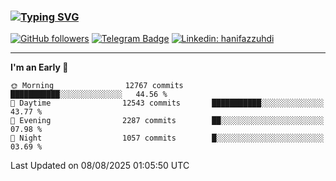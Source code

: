 ### [![Typing SVG](https://readme-typing-svg.herokuapp.com?font=lato&size=22&lines=Hi+There+👋)](https://git.io/typing-svg) 

[![GitHub followers](https://img.shields.io/github/followers/hanifazzuhdi?label=Follow&style=social)](https://github.com/hanifazzuhdi/?tab=follow) 
[![Telegram Badge](https://img.shields.io/badge/-hanif0198-blue?style=social&logo=telegram&link=https://www.t.me/hanif0198/)](https://www.t.me/hanif0198/) 
[![Linkedin: hanifazzuhdi](https://img.shields.io/badge/-hanifazzuhdi-blue?style=flat-square&logo=Linkedin&logoColor=white&link=https://www.linkedin.com/in/hanif-az-zuhdi-69688019b/)](https://www.linkedin.com/in/hanif-az-zuhdi-69688019b/) 

<hr/>

<!--START_SECTION:waka-->
**I'm an Early 🐤** 

```text
🌞 Morning                12767 commits       ███████████░░░░░░░░░░░░░░   44.56 % 
🌆 Daytime                12543 commits       ███████████░░░░░░░░░░░░░░   43.77 % 
🌃 Evening                2287 commits        ██░░░░░░░░░░░░░░░░░░░░░░░   07.98 % 
🌙 Night                  1057 commits        █░░░░░░░░░░░░░░░░░░░░░░░░   03.69 % 
```



 Last Updated on 08/08/2025 01:05:50 UTC
<!--END_SECTION:waka-->
